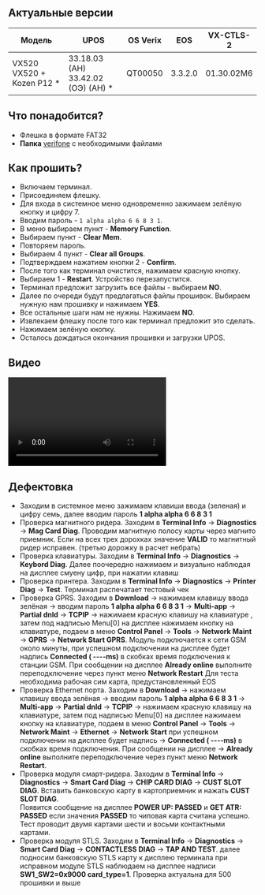 <style>
   .markdown-content h2 {  
      margin-top: 2rem; 
      margin-bottom: 2rem; 
      font-size: 1.875rem; 
   }
   .markdown-content ul {
      list-style-type: disc; 
      font-size: 1.25rem; 
      display: flex; 
      flex-direction: column; 
      gap: 1rem; 
      padding-left: 20px; 
   }
   .markdown-content a:hover {
      text-decoration: underline;
   }
   .markdown-content table {
      min-width: 100%;
   }
   .markdown-content th {
      padding-left: 0.5rem;    
      padding-right: 0.5rem;   
      padding-top: 0.5rem;     
      padding-bottom: 0.5rem;  
      text-align: left;        
      font-size: 0.875rem;     
      line-height: 1.25rem;    
      font-weight: 500;        
      border: 1px solid;       
      border-color: #e5e7eb;
   }
   .markdown-content td {
      padding: 0.75rem 0.5rem;
      font-size: 0.875rem;
      line-height: 1.25rem;
      border: 1px solid #e5e7eb;
   }
</style>

## <a id="1">Актуальные версии</a>

<div class="overflow-x-auto whitespace-nowrap">

| Модель                        | UPOS                                   | OS Verix | EOS     | VX-CTLS-2  |
| ----------------------------- | -------------------------------------- | -------- | ------- | ---------- |
| VX520<br>VX520 + Kozen P12 \* | 33.18.03 (АН)<br>33.42.02 (ОЭ) (АН) \* | QT00050  | 3.3.2.0 | 01.30.02M6 |

</div>

## <a id="2">Что понадобится?</a>

- Флешка в формате FAT32
- **Папка** [verifone](https://disk.yandex.ru/d/Ym5ZizF5xbCEHQ) с необходимыми файлами

## <a id="3">Как прошить?</a>

- Включаем терминал.
- Присоединяем флешку.
- Для входа в системное меню одновременно зажимаем зелёную кнопку и цифру 7.
- Вводим пароль - `1 alpha alpha 6 6 8 3 1`.
- В меню выбираем пункт - **Memory Function**.
- Выбираем пункт - **Clear Mem**.
- Повторяем пароль.
- Выбираем 4 пункт - **Clear all Groups**.
- Подтверждаем нажатием кнопки 2 - **Confirm**.
- После того как терминал очистится, нажимаем красную кнопку.
- Выбираем 1 - **Restart**. Устройство перезапустится.
- Терминал предложит загрузить все файлы - выбираем **NO**.
- Далее по очереди будут предлагаться файлы прошивок. Выбираем нужную нам прошивку и нажимаем **YES**.
- Все остальные шаги нам не нужны. Нажимаем **NO**.
- Извлекаем флешку после того как терминал предложит это сделать.
- Нажимаем зелёную кнопку.
- Осталось дождаться окончания прошивки и загрузки UPOS.

## <a id="4">Видео</a>

<video width='320' height='180' controls>
    <source src='/content/verifone-vx520/video/VX520.mp4' type='video/mp4' />
</video

##

## <a id="5">Дефектовка</a>

- Заходим в системное меню зажимаем клавиши ввода (зеленая) и цифру семь, далее вводим пароль **1 alpha alpha 6 6 8 3 1**
- Проверка магнитного ридера. Заходим в **Terminal Info** → **Diagnostics** → **Mag Card Diag**. Проводим магнитную полосу карты через магнито приемник. Если на всех трех дорохках значение **VALID** то магнитный ридер исправен. (третью дорожку в расчет небрать)
- Проверка клавиатуры. Заходим в **Terminal Info** → **Diagnostics** → **Keybord Diag**. Далее поочередно нажимаем и визуально наблюдая на дисплее смуену цифр, при нажатии клавиш
- Проверка принтера. Заходим в **Terminal Info** → **Diagnostics** → **Printer Diag** → **Test**. Терминал распечатает тестовый чек
- Проверка GPRS. Заходим в **Download** → нажимаем клавишу ввода зелёная → вводим пароль **1 alpha alpha 6 6 8 3 1** → **Multi-app** → **Partial dnld** → **TCPIP** → нажимаем красную клавишу на клавиатуре , затем под надписью Menu[0] на дисплее нажимаем кнопку на клавиатуре, подаем в меню **Control Panel** → **Tools** → **Network Maint** → **GPRS** → **Network Start GPRS**. Модуль подключается к сети GSM около минуты, при успешном подключении на дисплее будет надпись **Сonnected ( ----ms)** в скобках время подключения к станции GSM. При сообщении на дисплее **Already online** выполните переподключение через пункт меню **Network Restart**
  Для теста необходима рабочая сим карта, предустановленный EOS
- Проверка Ethernet порта. Заходим в **Download** → нажимаем клавишу ввода зелёная → вводим пароль **1 alpha alpha 6 6 8 3 1** → **Multi-app** → **Partial dnld** → **TCPIP** → нажимаем красную клавишу на клавиатуре, затем под надписью Menu[0] на дисплее нажимаем кнопку на клавиатуре, подаем в меню **Control Panel** → **Tools** → **Network Maint** → **Ethernet** → **Network Start** при успешном подключении на дисплее будет надпись -> **Сonnected ( ----ms)** в скобках время подключения. При сообщении на дисплее -> **Already online** выполните переподключение через пункт меню **Network Restart**.
- Проверка модуля смарт-ридера. Заходим в **Terminal Info** → **Diagnostics** → **Smart Card Diag** → **CHIP CARD DIAG** → **CUST SLOT DIAG**. Вставить банковскую карту в картоприемник и нажать **CUST SLOT DIAG**.  
  Появится сообщение на дисплее **POWER UP: PASSED** и **GET ATR: PASSED** если значения **PASSED** то чиповая карта считана успешно. Тест проводит двумя картами шести и восьми контактными картами.
- Проверка модуля STLS. Заходим в **Terminal Info** → **Diagnostics** → **Smart Card Diag** → **CONTACTLESS DIAG** → **TAP AND TEST**. далее подносим банковскую STLS карту к дисплею терминала при исправном модуле STLS наблюдаем на дисплее надписи **SW1_SW2=0x9000 card_type=1**.
  Проверка актуальна для 500 прошивки и выше
